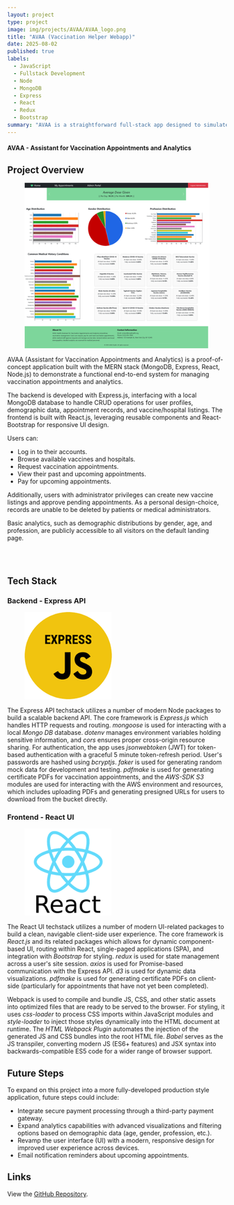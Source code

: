 ```yaml
---
layout: project
type: project
image: img/projects/AVAA/AVAA_logo.png
title: "AVAA (Vaccination Helper Webapp)"
date: 2025-08-02
published: true
labels:
  - JavaScript
  - Fullstack Development
  - Node
  - MongoDB
  - Express
  - React
  - Redux
  - Bootstrap
summary: "AVAA is a straightforward full-stack app designed to simulate a website assistant that helps patients and medical staff schedule and manage vaccination appointments. It also provides simple data visualizations to report on appointment trends and patient demographics."
---
```

#### AVAA - Assistant for Vaccination Appointments and Analytics

## Project Overview
<figure class="figure w-50 float-end mt-2 ms-2 mb-3">
    <img class="figure-img img-fluid" src="../img/projects/AVAA/AVAA_homepage.png" alt="AVAA Default Landing Page (Admin)">
</figure>

AVAA (Assistant for Vaccination Appointments and Analytics) is a proof-of-concept application built with the MERN stack (MongoDB, Express, React, Node.js) to demonstrate a functional end-to-end system for managing vaccination appointments and analytics.

The backend is developed with Express.js, interfacing with a local MongoDB database to handle CRUD operations for user profiles, demographic data, appointment records, and vaccine/hospital listings. The frontend is built with React.js, leveraging reusable components and React-Bootstrap for responsive UI design.

Users can:
- Log in to their accounts.
- Browse available vaccines and hospitals.
- Request vaccination appointments.
- View their past and upcoming appointments.
- Pay for upcoming appointments.

Additionally, users with administrator privileges can create new vaccine listings and approve pending appointments. As a personal design-choice, records are unable to be deleted by patients or medical administrators.

Basic analytics, such as demographic distributions by gender, age, and profession, are publicly accessible to all visitors on the default landing page.

<br>
<br>

## Tech Stack

### Backend - Express API

<figure class="figure w-25 float-end ms-2 mb-3">
    <img class="figure-img img-fluid" src="../img/projects/AVAA/express.png" style="height:200px;" alt="Express.js Logo">
</figure>

The Express API techstack utilizes a number of modern Node packages to build a scalable backend API. The core framework is *Express.js* which handles HTTP requests and routing. *mongoose* is used for interacting with a local *Mongo DB* database. *dotenv* manages environment variables holding sensitive information, and *cors* ensures proper cross-origin resource sharing. For authentication, the app uses *jsonwebtoken* (JWT) for token-based authentication with a graceful 5 minute token-refresh period. User's passwords are hashed using *bcryptjs*. *faker* is used for generating random mock data for development and testing. *pdfmake* is used for generating certificate PDFs for vaccination appointments, and the *AWS-SDK S3* modules are used for interacting with the AWS environment and resources, which includes uploading PDFs and generating presigned URLs for users to download from the bucket directly.

### Frontend - React UI

<figure class="figure w-25 float-end mt-2 ms-2 mb-3">
    <img class="figure-img img-fluid" src="../img/projects/AVAA/react.png" style="height:200px;" alt="React.js Logo">
</figure>

The React UI techstack utilizes a number of modern UI-related packages to build a clean, navigable client-side user experience. The core framework is *React.js* and its related packages which allows for dynamic component-based UI, routing within React, single-paged applications (SPA), and integration with *Bootstrap* for styling. *redux* is used for state management across a user's site session. *axios* is used for Promise-based communication with the Express API. *d3* is used for dynamic data visualizations. *pdfmake* is used for generating certificate PDFs on client-side (particularly for appointments that have not yet been completed).

Webpack is used to compile and bundle JS, CSS, and other static assets into optimized files that are ready to be served to the browser. For styling, it uses *css-loader* to process CSS imports within JavaScript modules and *style-loader* to inject those styles dynamically into the HTML document at runtime. The *HTML Webpack Plugin* automates the injection of the generated JS and CSS bundles into the root HTML file. *Babel* serves as the JS transpiler, converting modern JS (ES6+ features) and JSX syntax into backwards-compatible ES5 code for a wider range of browser support.

## Future Steps

To expand on this project into a more fully-developed production style application, future steps could include:
- Integrate secure payment processing through a third-party payment gateway.
- Expand analytics capabilities with advanced visualizations and filtering options based on demographic data (age, gender, profession, etc.).
- Revamp the user interface (UI) with a modern, responsive design for improved user experience across devices.
- Email notification reminders about upcoming appointments.

## Links

View the [GitHub Repository](https://github.com/jeremiahdy55/VaccineDataHub-MERN).
